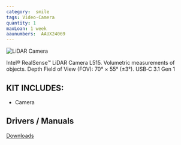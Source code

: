 ```yaml
---
category:  smile
tags: Video-Camera
quantity: 1
maxLoan: 1 week
aaunumbers:  AAUX24069
---
```

![LiDAR Camera](https://www.intelrealsense.com/wp-content/uploads/2019/12/lidar_camera_gallery_6-300x214.jpg)

Intel® RealSense™ LiDAR Camera L515. Volumetric measurements of objects. Depth Field of View (FOV): 70° × 55° (±3°). USB‑C 3.1 Gen 1
## KIT INCLUDES:
-  Camera

## Drivers / Manuals
[Downloads](https://www.intelrealsense.com/lidar-camera-l515/)



